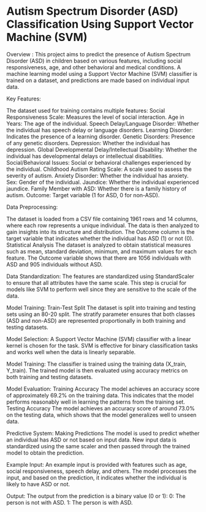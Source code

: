 # Autism Spectrum Disorder (ASD) Classification Using Support Vector Machine (SVM)

Overview :
This project aims to predict the presence of Autism Spectrum Disorder (ASD) in children based on various features, including social responsiveness, age, and other behavioral and medical conditions. A machine learning model using a Support Vector Machine (SVM) classifier is trained on a dataset, and predictions are made based on individual input data.

Key Features:

The dataset used for training contains multiple features:
Social Responsiveness Scale: Measures the level of social interaction.
Age in Years: The age of the individual.
Speech Delay/Language Disorder: Whether the individual has speech delay or language disorders.
Learning Disorder: Indicates the presence of a learning disorder.
Genetic Disorders: Presence of any genetic disorders.
Depression: Whether the individual has depression.
Global Developmental Delay/Intellectual Disability: Whether the individual has developmental delays or intellectual disabilities.
Social/Behavioral Issues: Social or behavioral challenges experienced by the individual.
Childhood Autism Rating Scale: A scale used to assess the severity of autism.
Anxiety Disorder: Whether the individual has anxiety.
Sex: Gender of the individual.
Jaundice: Whether the individual experienced jaundice.
Family Member with ASD: Whether there is a family history of autism.
Outcome: Target variable (1 for ASD, 0 for non-ASD).

Data Preprocessing:

The dataset is loaded from a CSV file containing 1961 rows and 14 columns, where each row represents a unique individual. The data is then analyzed to gain insights into its structure and distribution. The Outcome column is the target variable that indicates whether the individual has ASD (1) or not (0).
Statistical Analysis
The dataset is analyzed to obtain statistical measures such as mean, standard deviation, minimum, and maximum values for each feature.
The Outcome variable shows that there are 1056 individuals with ASD and 905 individuals without ASD.

Data Standardization:
The features are standardized using StandardScaler to ensure that all attributes have the same scale. This step is crucial for models like SVM to perform well since they are sensitive to the scale of the data.

Model Training:
Train-Test Split
The dataset is split into training and testing sets using an 80-20 split. The stratify parameter ensures that both classes (ASD and non-ASD) are represented proportionally in both training and testing datasets.

Model Selection:
A Support Vector Machine (SVM) classifier with a linear kernel is chosen for the task. SVM is effective for binary classification tasks and works well when the data is linearly separable.

Model Training:
The classifier is trained using the training data (X_train, Y_train). The trained model is then evaluated using accuracy metrics on both training and testing datasets.

Model Evaluation:
Training Accuracy
The model achieves an accuracy score of approximately 69.2% on the training data. This indicates that the model performs reasonably well in learning the patterns from the training set.
Testing Accuracy
The model achieves an accuracy score of around 73.0% on the testing data, which shows that the model generalizes well to unseen data.

Predictive System:
Making Predictions
The model is used to predict whether an individual has ASD or not based on input data. New input data is standardized using the same scaler and then passed through the trained model to obtain the prediction.

Example Input:
An example input is provided with features such as age, social responsiveness, speech delay, and others. The model processes the input, and based on the prediction, it indicates whether the individual is likely to have ASD or not.

Output:
The output from the prediction is a binary value (0 or 1):
0: The person is not with ASD.
1: The person is with ASD.
